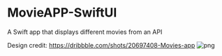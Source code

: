 # MovieAPP-SwiftUI
A Swift app that displays different movies from an API

Design credit: https://dribbble.com/shots/20697408-Movies-app
![png](https://cdn.dribbble.com/userupload/4776751/file/original-da96b413619298d1e6accea9665c4d66.png?resize=752x)

